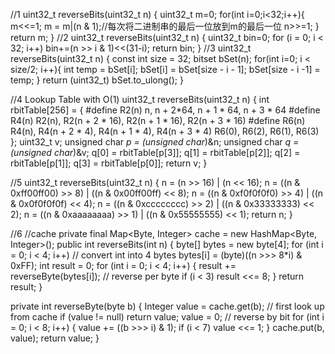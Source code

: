 








//1
uint32_t reverseBits(uint32_t n)
{
        uint32_t m=0;
        for(int i=0;i<32;i++){
            m<<=1;
            m = m|(n & 1);//每次将二进制串的最后一位放到m的最后一位
            n>>=1;
        }
        return m;
}
//2
uint32_t reverseBits(uint32_t n)
{
    uint32_t bin=0;
    for (i = 0; i < 32; i++) 
         bin+=(n >> i & 1)<<(31-i);
    return bin;
}
//3
uint32_t reverseBits(uint32_t n)
{
        const int size = 32;
        bitset<size> bSet(n);
        for(int i=0; i < size/2; i++){
            int temp = bSet[i];
            bSet[i] = bSet[size - i - 1];
            bSet[size - i -1] = temp;
        }
        return (uint32_t) bSet.to_ulong();
}

//4 Lookup Table with O(1)
uint32_t reverseBits(uint32_t n)
{
    int rbitTable[256] = {
        #define R2(n) n, n + 2*64, n + 1 * 64, n + 3 * 64
        #define R4(n) R2(n), R2(n + 2 * 16), R2(n + 1 * 16), R2(n + 3 * 16)
        #define R6(n) R4(n), R4(n + 2 * 4), R4(n + 1 * 4), R4(n + 3 * 4)
        R6(0), R6(2), R6(1), R6(3)
    };
    uint32_t v;
    unsigned char *p = (unsigned char*)&n;
    unsigned char *q = (unsigned char*)&v;
    q[0] = rbitTable[p[3]];
    q[1] = rbitTable[p[2]];
    q[2] = rbitTable[p[1]];
    q[3] = rbitTable[p[0]];
    return v;
}

//5
uint32_t reverseBits(uint32_t n)
{
        n = (n >> 16) | (n << 16);
        n = ((n & 0xff00ff00) >> 8) | ((n & 0x00ff00ff) << 8);
        n = ((n & 0xf0f0f0f0) >> 4) | ((n & 0x0f0f0f0f) << 4);
        n = ((n & 0xcccccccc) >> 2) | ((n & 0x33333333) << 2);
        n = ((n & 0xaaaaaaaa) >> 1) | ((n & 0x55555555) << 1);
        return n;
}


//6
//cache
private final Map<Byte, Integer> cache = new HashMap<Byte, Integer>();
public int reverseBits(int n) {
    byte[] bytes = new byte[4];
    for (int i = 0; i < 4; i++) // convert int into 4 bytes
        bytes[i] = (byte)((n >>> 8*i) & 0xFF);
    int result = 0;
    for (int i = 0; i < 4; i++) {
        result += reverseByte(bytes[i]); // reverse per byte
        if (i < 3)
            result <<= 8;
    }
    return result;
}

private int reverseByte(byte b) {
    Integer value = cache.get(b); // first look up from cache
    if (value != null)
        return value;
    value = 0;
    // reverse by bit
    for (int i = 0; i < 8; i++) {
        value += ((b >>> i) & 1);
        if (i < 7)
            value <<= 1;
    }
    cache.put(b, value);
    return value;
}

